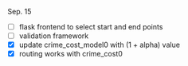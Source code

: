 Sep. 15
- [ ] flask frontend to select start and end points
- [ ] validation framework
- [x] update crime_cost_model0 with (1 + alpha) value
- [x] routing works with crime_cost0
